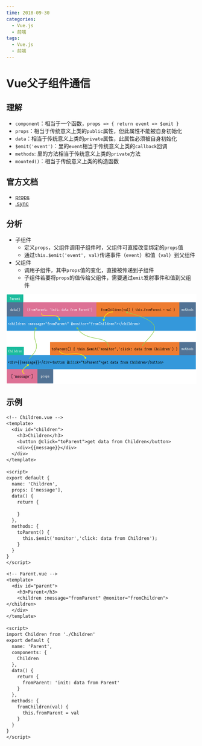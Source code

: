 ```yaml
---
time: 2018-09-30
categories:
  - Vue.js
  - 前端
tags:
  - Vue.js
  - 前端
---
```


# Vue父子组件通信

## 理解

- `component`：相当于一个函数，`props => { return event => $emit }`
- `props`：相当于传统意义上类的`public`属性，但此属性不能被自身初始化
- `data`：相当于传统意义上类的`private`属性，此属性必须被自身初始化
- `$emit('event')`：里的`event`相当于传统意义上类的`callback`回调
- `methods`: 里的方法相当于传统意义上类的`private`方法
- `mounted()`：相当于传统意义上类的构造函数

## 官方文档

- [props](https://cn.vuejs.org/v2/guide/components-props.html)
- [.sync](https://cn.vuejs.org/v2/guide/components-custom-events.html#sync-%E4%BF%AE%E9%A5%B0%E7%AC%A6)

## 分析

- 子组件
  - 定义`props`，父组件调用子组件时，父组件可直接改变绑定的`props`值
  - 通过`this.$emit('event', val)`传递事件（`event`）和值（`val`）到父组件
- 父组件
  - 调用子组件，其中`props`值的变化，直接被传递到子组件
  - 子组件若要将`props`的值传给父组件，需要通过`emit`发射事件和值到父组件

![Vue父子组件通信](vue-props.png)

## 示例

```vue
<!-- Children.vue -->
<template>
  <div id="children">
    <h3>Children</h3>
    <button @click="toParent">get data from Children</button>
    <div>{{message}}</div>
  </div>
</template>

<script>
export default {
  name: 'Children',
  props: ['message'],
  data() {
    return {

    }
  },
  methods: {
    toParent() {
      this.$emit('monitor','click: data from Children');
    }
  }
}
</script>
```

```vue
<!-- Parent.vue -->
<template>
  <div id="parent">
    <h3>Parent</h3>
    <children :message="fromParent" @monitor="fromChildren"></children>
  </div>
</template>

<script>
import Children from './Children'
export default {
  name: 'Parent',
  components: {
    Children
  },
  data() {
    return {
      fromParent: 'init: data from Parent'
    }
  },
  methods: {
    fromChildren(val) {
      this.fromParent = val
    }
  }
}
</script>
```
